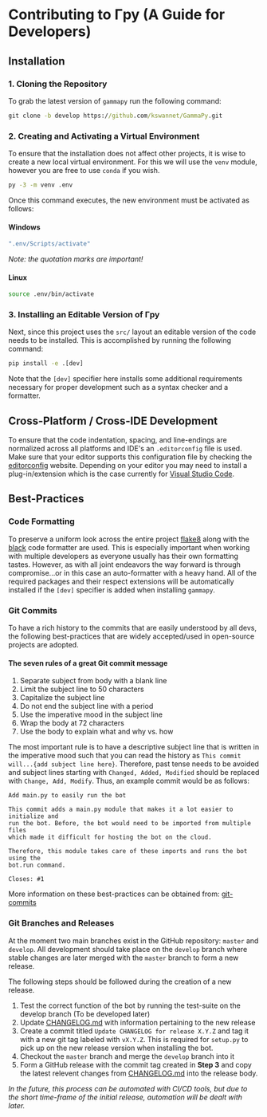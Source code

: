 # Contributing to Γpy (A Guide for Developers)

## Installation

### 1. Cloning the Repository

To grab the latest version of `gammapy` run the following command:

``` cmd
git clone -b develop https://github.com/kswannet/GammaPy.git
```

### 2. Creating and Activating a Virtual Environment

To ensure that the installation does not affect other projects, it is wise to
create a new local virtual environment. For this we will use the `venv` module,
however you are free to use `conda` if you wish.

``` cmd
py -3 -m venv .env
```

Once this command executes, the new environment must be activated as follows:

#### Windows

``` cmd
".env/Scripts/activate"
```

*Note: the quotation marks are important!*

#### Linux

``` bash
source .env/bin/activate
```

### 3. Installing an Editable Version of Γpy

Next, since this project uses the `src/` layout an editable version of the code
needs to be installed. This is accomplished by running the following command:

``` cmd
pip install -e .[dev]
```

Note that the `[dev]` specifier here installs some additional requirements
necessary for proper development such as a syntax checker and a formatter.

## Cross-Platform / Cross-IDE Development

To ensure that the code indentation, spacing, and line-endings are normalized
across all platforms and IDE's an `.editorconfig` file is used. Make sure that
your editor supports this configuration file by checking the [editorconfig]
website. Depending on your editor you may need to install a plug-in/extension
which is the case currently for [Visual Studio Code].

## Best-Practices

### Code Formatting

To preserve a uniform look across the entire project [flake8] along with the
[black] code formatter are used. This is especially important when working with
multiple developers as everyone usually has their own formatting tastes.
However, as with all joint endeavors the way forward is through compromise...or
in this case an auto-formatter with a heavy hand. All of the required packages
and their respect extensions will be automatically installed if the `[dev]`
specifier is added when installing `gammapy`.

### Git Commits

To have a rich history to the commits that are easily understood by all devs,
the following best-practices that are widely accepted/used in open-source
projects are adopted.

#### The seven rules of a great Git commit message

1. Separate subject from body with a blank line
2. Limit the subject line to 50 characters
3. Capitalize the subject line
4. Do not end the subject line with a period
5. Use the imperative mood in the subject line
6. Wrap the body at 72 characters
7. Use the body to explain what and why vs. how

The most important rule is to have a descriptive subject line that is written
in the imperative mood such that you can read the history as `This commit
will...{add subject line here}`. Therefore, past tense needs to be avoided and
subject lines starting with `Changed, Added, Modified` should be replaced with
`Change, Add, Modify`. Thus, an example commit would be as follows:

``` git
Add main.py to easily run the bot

This commit adds a main.py module that makes it a lot easier to initialize and
run the bot. Before, the bot would need to be imported from multiple files
which made it difficult for hosting the bot on the cloud.

Therefore, this module takes care of these imports and runs the bot using the
bot.run command.

Closes: #1
```

More information on these best-practices can be obtained from: [git-commits]

### Git Branches and Releases

At the moment two main branches exist in the GitHub repository: `master` and
`develop`. All development should take place on the `develop` branch where
stable changes are later merged with the `master` branch to form a new release.

The following steps should be followed during the creation of a new release.

1. Test the correct function of the bot by running the test-suite on the
   develop branch (To be developed later)
2. Update [CHANGELOG.md] with information pertaining to the new release
3. Create a commit titled `Update CHANGELOG for release X.Y.Z` and tag it with
   a new git tag labeled with `vX.Y.Z`. This is required for `setup.py` to pick
   up on the new release version when installing the bot.
4. Checkout the `master` branch and merge the `develop` branch into it
5. Form a GitHub release with the commit tag created in **Step 3** and copy
   the latest relevent changes from [CHANGELOG.md] into the release body.

*In the future, this process can be automated with CI/CD tools, but due to the
short time-frame of the initial release, automation will be dealt with later.*

<!-- Un-wrapped URL Links -->
[setup.cfg]: setup.cfg
[editorconfig]: https://editorconfig.org/
[Visual Studio Code]: https://code.visualstudio.com/
[git-commits]: https://chris.beams.io/posts/git-commit/
[flake8]: https://flake8.pycqa.org/en/latest/
[black]: https://black.readthedocs.io/en/stable/
[CHANGELOG.md]: CHANGELOG.md
